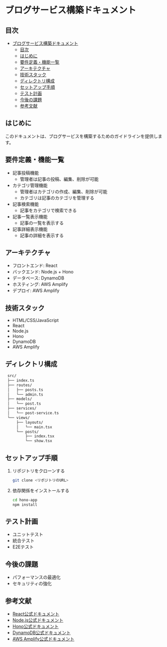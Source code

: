 # ブログサービス構築ドキュメント

## 目次

- [ブログサービス構築ドキュメント](#ブログサービス構築ドキュメント)
  - [目次](#目次)
  - [はじめに](#はじめに)
  - [要件定義・機能一覧](#要件定義機能一覧)
  - [アーキテクチャ](#アーキテクチャ)
  - [技術スタック](#技術スタック)
  - [ディレクトリ構成](#ディレクトリ構成)
  - [セットアップ手順](#セットアップ手順)
  - [テスト計画](#テスト計画)
  - [今後の課題](#今後の課題)
  - [参考文献](#参考文献)

## はじめに

このドキュメントは、ブログサービスを構築するためのガイドラインを提供します。

## 要件定義・機能一覧

- 記事投稿機能
  - 管理者は記事の投稿、編集、削除が可能
- カテゴリ管理機能
  - 管理者はカテゴリの作成、編集、削除が可能
  - カテゴリは記事のカテゴリを管理する
- 記事検索機能
  - 記事をカテゴリで検索できる
- 記事一覧表示機能
  - 記事の一覧を表示する
- 記事詳細表示機能
  - 記事の詳細を表示する

## アーキテクチャ

- フロントエンド: React
- バックエンド: Node.js + Hono
- データベース: DynamoDB
- ホスティング: AWS Amplify
- デプロイ: AWS Amplify

## 技術スタック

- HTML/CSS/JavaScript
- React
- Node.js
- Hono
- DynamoDB
- AWS Amplify

## ディレクトリ構成

   ```bash
    src/
    ├── index.ts
    ├── routes/
    │   ├── posts.ts
    │   └── admin.ts
    ├── models/
    │   └── post.ts
    ├── services/
    │   └── post-service.ts
    └── views/
        ├── layouts/
        │   └── main.tsx
        └── posts/
            ├── index.tsx
            └── show.tsx
   ```

## セットアップ手順

1. リポジトリをクローンする

   ```bash
   git clone <リポジトリのURL>
   ```

2. 依存関係をインストールする

   ```bash
   cd hono-app
   npm install
   ```

## テスト計画

- ユニットテスト
- 統合テスト
- E2Eテスト

## 今後の課題

- パフォーマンスの最適化
- セキュリティの強化

## 参考文献

- [React公式ドキュメント](https://reactjs.org/)
- [Node.js公式ドキュメント](https://nodejs.org/)
- [Hono公式ドキュメント](https://hono.dev/)
- [DynamoDB公式ドキュメント](https://aws.amazon.com/jp/dynamodb/)
- [AWS Amplify公式ドキュメント](https://aws.amazon.com/jp/amplify/)
